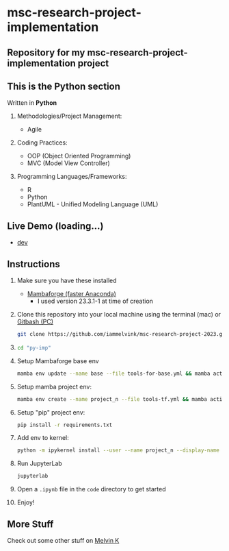 # msc-research-project-implementation

## Repository for my msc-research-project-implementation project

## This is the Python section

Written in **Python**

1. Methodologies/Project Management:

   - Agile

2. Coding Practices:

   - OOP (Object Oriented Programming)
   - MVC (Model View Controller)

3. Programming Languages/Frameworks:

   - R
   - Python
   - PlantUML - Unified Modeling Language (UML)

## Live Demo (loading...)

- [dev](https://<>.amazonaws.com/dev 'dev')

## Instructions

1. Make sure you have these installed

   - [Mambaforge (faster Anaconda)](https://github.com/conda-forge/miniforge/releases/ 'Mambaforge (faster Anaconda)')
     - I used version 23.3.1-1 at time of creation

2. Clone this repository into your local machine using the terminal (mac) or
   [Gitbash (PC)](https://git-scm.com/download/win 'Gitbash (PC)')

   ```sh
   git clone https://github.com/iammelvink/msc-research-project-2023.git
   ```

3. ```sh
   cd "py-imp"
   ```

4. Setup Mambaforge base env

   ```sh
   mamba env update --name base --file tools-for-base.yml && mamba activate base
   ```

5. Setup mamba project env:

   ```sh
   mamba env create --name project_n --file tools-tf.yml && mamba activate project_n
   ```

6. Setup "pip" project env:

   ```sh
   pip install -r requirements.txt
   ```

7. Add env to kernel:

   ```sh
   python -m ipykernel install --user --name project_n --display-name "Python 3.8 (project_n)"
   ```

8. Run JupyterLab

   ```sh
   jupyterlab
   ```

9. Open a `.ipynb` file in the `code` directory to get started

10. Enjoy!

## More Stuff

Check out some other stuff on
[Melvin K](https://github.com/iammelvink 'Melvin K GitHub page')
